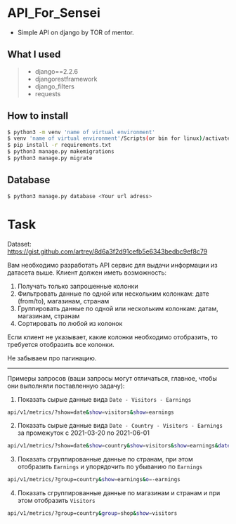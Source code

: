 # API_For_Sensei
- Simple API on django by TOR of mentor.

## What I used

> - django==2.2.6
> - djangorestframework
> - django_filters
> - requests

## How to install

```sh
$ python3 -m venv 'name of virtual environment'
$ venv 'name of virtual environment'/Scripts(or bin for linux)/activate
$ pip install -r requirements.txt
$ python3 manage.py makemigrations
$ python3 manage.py migrate
```

## Database

```sh
$ python3 manage.py database <Your url adress>
```

# Task

Dataset: https://gist.github.com/artrey/8d6a3f2d91cefb5e6343bedbc9ef8c79

Вам необходимо разработать API сервис для выдачи информации из датасета выше. Клиент должен иметь возможность:

1. Получать только запрошенные колонки
2. Фильтровать данные по одной или нескольким колонкам: дате (from/to), магазинам, странам
3. Группировать данные по одной или нескольким колонкам: датам, магазинам, странам
4. Сортировать по любой из колонок

Если клиент не указывает, какие колонки необходимо отобразить, то требуется отобразить все колонки.

Не забываем про пагинацию.

---

Примеры запросов (ваши запросы могут отличаться, главное, чтобы они выполняли поставленную задачу):

1. Показать сырые данные вида `Date - Visitors - Earnings`
```bash
api/v1/metrics/?show=date&show=visitors&show=earnings
```
2. Показать сырые данные вида `Date - Country - Visitors - Earnings` за промежуток с 2021-03-20 по 2021-06-01
```bash
api/v1/metrics/?show=date&show=country&show=visitors&show=earnings&date_from=2021-03-20&date_to=2021-06-01
```
3. Показать сгруппированные данные по странам, при этом отобразить `Earnings` и упорядочить по убыванию по `Earnings`
```bash
api/v1/metrics/?group=country&show=earnings&o=-earnings
```
4. Показать сгруппированные данные по магазинам и странам и при этом отобразить `Visitors`
```bash
api/v1/metrics/?group=country&group=shop&show=visitors
```
